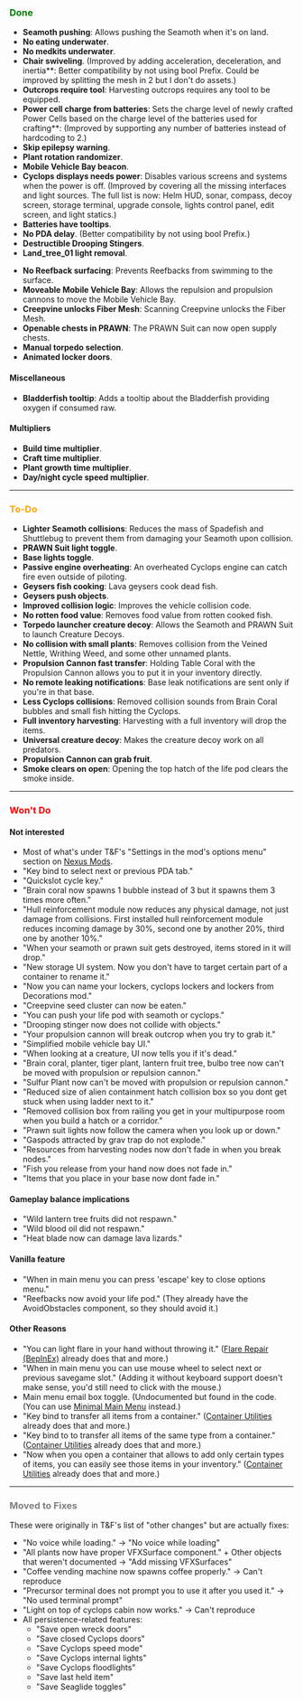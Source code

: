 ### <span style="color: green;">Done</span>
- **Seamoth pushing**: Allows pushing the Seamoth when it's on land.
- **No eating underwater**.
- **No medkits underwater**.
- **Chair swiveling**. (Improved by adding acceleration, deceleration, and inertia**: Better compatibility by not using bool Prefix. Could be improved by splitting the mesh in 2 but I don't do assets.)
- **Outcrops require tool**: Harvesting outcrops requires any tool to be equipped.
- **Power cell charge from batteries**: Sets the charge level of newly crafted Power Cells based on the charge level of the batteries used for crafting**: (Improved by supporting any number of batteries instead of hardcoding to 2.)
- **Skip epilepsy warning**.
- **Plant rotation randomizer**.
- **Mobile Vehicle Bay beacon**.
- **Cyclops displays needs power**: Disables various screens and systems when the power is off. (Improved by covering all the missing interfaces and light sources. The full list is now: Helm HUD, sonar, compass, decoy screen, storage terminal, upgrade console, lights control panel, edit screen, and light statics.)
- **Batteries have tooltips**.
- **No PDA delay**. (Better compatibility by not using bool Prefix.)
- **Destructible Drooping Stingers**.
- **Land_tree_01 light removal**.
<!--
**Transfer all items**: Hold a key to transfer all items between containers at once.
- **Transfer all similar items**: Hold a key to transfer all items of the same type between containers at once.
- **Dim unallowed items**.
-->
- **No Reefback surfacing**: Prevents Reefbacks from swimming to the surface.
- **Moveable Mobile Vehicle Bay**: Allows the repulsion and propulsion cannons to move the Mobile Vehicle Bay.
- **Creepvine unlocks Fiber Mesh**: Scanning Creepvine unlocks the Fiber Mesh.
- **Openable chests in PRAWN**: The PRAWN Suit can now open supply chests.
- **Manual torpedo selection**.
- **Animated locker doors**.
#### Miscellaneous
- **Bladderfish tooltip**: Adds a tooltip about the Bladderfish providing oxygen if consumed raw.
#### Multipliers
- **Build time multiplier**.
- **Craft time multiplier**.
- **Plant growth time multiplier**.
- **Day/night cycle speed multiplier**.

---

### <span style="color: orange;">To-Do</span>
- **Lighter Seamoth collisions**: Reduces the mass of Spadefish and Shuttlebug to prevent them from damaging your Seamoth upon collision.
- **PRAWN Suit light toggle**.
- **Base lights toggle**.
- **Passive engine overheating**: An overheated Cyclops engine can catch fire even outside of piloting.
- **Geysers fish cooking**: Lava geysers cook dead fish.
- **Geysers push objects**.
- **Improved collision logic**: Improves the vehicle collision code.
- **No rotten food value**: Removes food value from rotten cooked fish.
- **Torpedo launcher creature decoy**: Allows the Seamoth and PRAWN Suit to launch Creature Decoys.
- **No collision with small plants**: Removes collision from the Veined Nettle, Writhing Weed, and some other unnamed plants.
- **Propulsion Cannon fast transfer**: Holding Table Coral with the Propulsion Cannon allows you to put it in your inventory directly.
- **No remote leaking notifications**: Base leak notifications are sent only if you're in that base.
- **Less Cyclops collisions**: Removed collision sounds from Brain Coral bubbles and small fish hitting the Cyclops.
- **Full inventory harvesting**: Harvesting with a full inventory will drop the items.
- **Universal creature decoy**: Makes the creature decoy work on all predators.
- **Propulsion Cannon can grab fruit**.
- **Smoke clears on open**: Opening the top hatch of the life pod clears the smoke inside.

---

### <span style="color: red;">Won't Do</span>
#### Not interested
- Most of what's under T&F's "Settings in the mod's options menu" section on [Nexus Mods](https://www.nexusmods.com/subnautica/mods/722).
- "Key bind to select next or previous PDA tab."
- "Quickslot cycle key."
- "Brain coral now spawns 1 bubble instead of 3 but it spawns them 3 times more often."
- "Hull reinforcement module now reduces any physical damage, not just damage from collisions. First installed hull reinforcement module reduces incoming damage by 30%, second one by another 20%, third one by another 10%."
- "When your seamoth or prawn suit gets destroyed, items stored in it will drop."
- "New storage UI system. Now you don't have to target certain part of a container to rename it."
- "Now you can name your lockers, cyclops lockers and lockers from Decorations mod."
- "Creepvine seed cluster can now be eaten."
- "You can push your life pod with seamoth or cyclops."
- "Drooping stinger now does not collide with objects."
- "Your propulsion cannon will break outcrop when you try to grab it."
- "Simplified mobile vehicle bay UI."
- "When looking at a creature, UI now tells you if it's dead."
- "Brain coral, planter, tiger plant, lantern fruit tree, bulbo tree now can't be moved with propulsion or repulsion cannon."
- "Sulfur Plant now can't be moved with propulsion or repulsion cannon."
- "Reduced size of alien containment hatch collision box so you dont get stuck when using ladder next to it."
- "Removed collision box from railing you get in your multipurpose room when you build a hatch or a corridor."
- "Prawn suit lights now follow the camera when you look up or down."
- "Gaspods attracted by grav trap do not explode."
- "Resources from harvesting nodes now don't fade in when you break nodes."
- "Fish you release from your hand now does not fade in."
- "Items that you place in your base now dont fade in."
#### Gameplay balance implications
- "Wild lantern tree fruits did not respawn."
- "Wild blood oil did not respawn."
- "Heat blade now can damage lava lizards."
#### Vanilla feature
- "When in main menu you can press 'escape' key to close options menu."
- "Reefbacks now avoid your life pod." (They already have the AvoidObstacles component, so they should avoid it.)
#### Other Reasons
- "You can light flare in your hand without throwing it." ([Flare Repair (BepInEx)](https://www.nexusmods.com/subnautica/mods/452) already does that and more.)
- "When in main menu you can use mouse wheel to select next or previous savegame slot." (Adding it without keyboard support doesn't make sense, you'd still need to click with the mouse.)
- Main menu email box toggle. (Undocumented but found in the code. (You can use [Minimal Main Menu](https://www.nexusmods.com/subnautica/mods/2319) instead.)
- "Key bind to transfer all items from a container." ([Container Utilities](https://www.nexusmods.com/subnautica/mods/x) already does that and more.)
- "Key bind to to transfer all items of the same type from a container." ([Container Utilities](https://www.nexusmods.com/subnautica/mods/x) already does that and more.)
- "Now when you open a container that allows to add only certain types of items, you can easily see those items in your inventory." ([Container Utilities](https://www.nexusmods.com/subnautica/mods/x) already does that and more.)

---

### <span style="color: grey;">Moved to Fixes</span>
These were originally in T&F's list of "other changes" but are actually fixes:
- "No voice while loading." -> "No voice while loading"
- "All plants now have proper VFXSurface component." + Other objects that weren't documented -> "Add missing VFXSurfaces"
- "Coffee vending machine now spawns coffee properly." -> Can't reproduce
- "Precursor terminal does not prompt you to use it after you used it." -> "No used terminal prompt"
- "Light on top of cyclops cabin now works." -> Can't reproduce
- All persistence-related features:
  - "Save open wreck doors"
  - "Save closed Cyclops doors"
  - "Save Cyclops speed mode"
  - "Save Cyclops internal lights"
  - "Save Cyclops floodlights"
  - "Save last held item"
  - "Save Seaglide toggles"